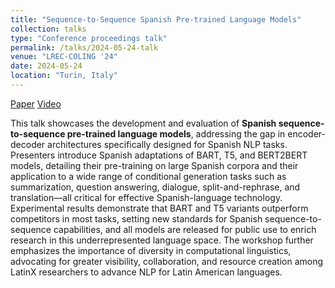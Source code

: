 ```yaml
---
title: "Sequence-to-Sequence Spanish Pre-trained Language Models"
collection: talks
type: "Conference proceedings talk"
permalink: /talks/2024-05-24-talk
venue: "LREC-COLING '24"
date: 2024-05-24
location: "Turin, Italy"
---
```


[Paper](https://aclanthology.org/2024.lrec-main.1283/) [Video](https://www.youtube.com/watch?v=q8mpej9t300)

This talk showcases the development and evaluation of **Spanish sequence-to-sequence pre-trained language models**, addressing the gap in encoder-decoder architectures specifically designed for Spanish NLP tasks. Presenters introduce Spanish adaptations of BART, T5, and BERT2BERT models, detailing their pre-training on large Spanish corpora and their application to a wide range of conditional generation tasks such as summarization, question answering, dialogue, split-and-rephrase, and translation—all critical for effective Spanish-language technology. Experimental results demonstrate that BART and T5 variants outperform competitors in most tasks, setting new standards for Spanish sequence-to-sequence capabilities, and all models are released for public use to enrich research in this underrepresented language space. The workshop further emphasizes the importance of diversity in computational linguistics, advocating for greater visibility, collaboration, and resource creation among LatinX researchers to advance NLP for Latin American languages.
